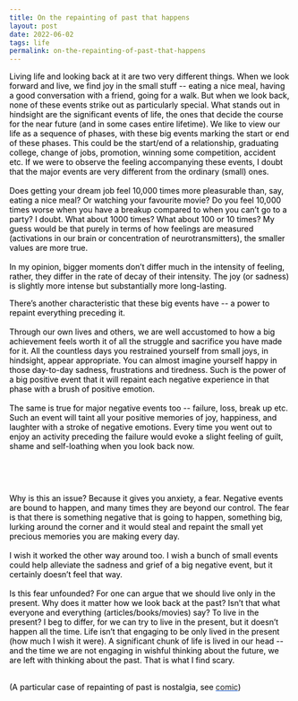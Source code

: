 ```yaml
---
title: On the repainting of past that happens
layout: post
date: 2022-06-02
tags: life
permalink: on-the-repainting-of-past-that-happens
---
```

<p style="color: rgb(26, 26, 26)" class="body"><span style="color: rgb(0, 0, 0);  font-weight: 400">Living life and looking back at it are two very different things. When we look forward and live, we find joy in the small stuff -- eating a nice meal, having a good conversation with a friend, going for a walk. But when we look back, none of these events strike out as particularly special. What stands out in hindsight are the significant events of life, the ones that decide the course for the near future (and in some cases entire lifetime). We like to view our life as a sequence of phases, with these big events marking the start or end of these phases. This could be the start/end of a relationship, graduating college, change of jobs, promotion, winning some competition, accident etc. If we were to observe the feeling accompanying these events, I doubt that the major events are very different from the ordinary (small) ones.</span><br><br><span style="color: rgb(0, 0, 0);  font-weight: 400">Does getting your dream job feel 10,000 times more pleasurable than, say, eating a nice meal? Or watching your favourite movie? Do you feel 10,000 times worse when you have a breakup compared to when you can’t go to a party? I doubt. What about 1000 times? What about 100 or 10 times? My guess would be that purely in terms of how feelings are measured (activations in our brain or concentration of neurotransmitters), the smaller values are more true.</span><br><br><span style="color: rgb(0, 0, 0);  font-weight: 400">In my opinion, bigger moments don’t differ much in the intensity of feeling, rather, they differ in the rate of decay of their intensity. The joy (or sadness) is slightly more intense but substantially more long-lasting.</span></p><p style="color: rgb(26, 26, 26)" class="body"></p><p style="color: rgb(26, 26, 26)" class="body"></p><p style="color: rgb(26, 26, 26)" class="body"></p><p style="color: rgb(26, 26, 26)" class="body"></p><p style="color: rgb(26, 26, 26)" class="body"></p><p style="color: rgb(26, 26, 26)" class="body"></p><p style="color: rgb(26, 26, 26)" class="body"><span style="color: rgb(0, 0, 0);  font-weight: 400">There’s another characteristic that these big events have -- a power to repaint everything preceding it.</span><br><br><span style="color: rgb(0, 0, 0);  font-weight: 400">Through our own lives and others, we are well accustomed to how a big achievement feels worth it of all the struggle and sacrifice you have made for it. All the countless days you restrained yourself from small joys, in hindsight, appear appropriate. You can almost imagine yourself happy in those day-to-day sadness, frustrations and tiredness. Such is the power of a big positive event that it will repaint each negative experience in that phase with a brush of positive emotion.</span><br><br><span style="color: rgb(0, 0, 0);  font-weight: 400">The same is true for major negative events too -- failure, loss, break up etc. Such an event will taint all your positive memories of joy, happiness, and laughter with a stroke of negative emotions. Every time you went out to enjoy an activity preceding the failure would evoke a slight feeling of guilt, shame and self-loathing when you look back now.</span></p><p style="color: rgb(26, 26, 26)" class="body"></p><p class="body"><span><br></span></p><p class="body"></p><p style="margin-bottom: 0pt" class="body"></p><p class="body"><span><br></span></p><p class="body"></p><p class="body"></p><p style="margin-bottom: 0pt" class="body"><span style="color: rgb(0, 0, 0);  font-weight: 400">Why is this an issue? Because it gives you anxiety, a fear. Negative events are bound to happen, and many times they are beyond our control. The fear is that there is something negative that is going to happen, something big, lurking around the corner and it would steal and repaint the small yet precious memories you are making every day.</span><br><br><span style="color: rgb(0, 0, 0);  font-weight: 400">I wish it worked the other way around too. I wish a bunch of small events could help alleviate the sadness and grief of a big negative event, but it certainly doesn’t feel that way.</span><br><br><span style="color: rgb(0, 0, 0);  font-weight: 400">Is this fear unfounded? For one can argue that we should live only in the present. Why does it matter how we look back at the past? Isn’t that what everyone and everything (articles/books/movies) say? To live in the present? I beg to differ, for we can try to live in the present, but it doesn’t happen all the time. Life isn’t that engaging to be only lived in the present (how much I wish it were). A significant chunk of life is lived in our head -- and the time we are not engaging in wishful thinking about the future, we are left with thinking about the past. That is what I find scary.</span></p><p class="body"><span><br></span><span style="color: rgb(0, 0, 0);  font-weight: 400">(A particular case of repainting of past is nostalgia, see </span><span style="color: rgb(17, 85, 204);  font-weight: 400"><u><a target="_blank" href="https://www.smbc-comics.com/comic/2014-01-06" style="text-decoration: none">comic</a></u></span><span style="color: rgb(0, 0, 0);  font-weight: 400">)</span></p>